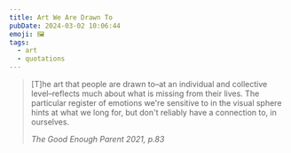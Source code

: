 ```yaml
---
title: Art We Are Drawn To
pubDate: 2024-03-02 10:06:44
emoji: 🖼️
tags:
  - art
  - quotations
---
```


<blockquote><p>[T]he art that people are drawn to–at an individual and collective level–reflects much about what is missing from their lives. The particular register of emotions we're sensitive to in the visual sphere hints at what we long for, but don't reliably have a connection to, in ourselves.</p><cite>The Good Enough Parent 2021, p.83</cite></blockquote>
